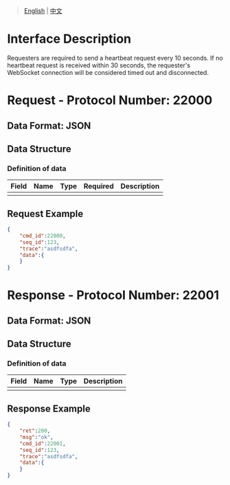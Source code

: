 > [English](./heartbeat.md) | [中文](./heartbeat_cn.md)

# Interface Description

Requesters are required to send a heartbeat request every 10 seconds. If no heartbeat request is received within 30 seconds, the requester's WebSocket connection will be considered timed out and disconnected.

# Request - Protocol Number: 22000
## Data Format: JSON
## Data Structure
### Definition of data
| Field | Name | Type | Required | Description |
| --- | --- |  ---  | --- | --- |
|  |  |    |  | |
## Request Example
```json
{
    "cmd_id":22000,
    "seq_id":123,
    "trace":"asdfsdfa",
    "data":{
    }
}
```
# Response - Protocol Number: 22001
## Data Format: JSON
## Data Structure
### Definition of data
| Field | Name | Type | Description |
| --- | --- |  ---  | --- |
|  |  |    |  |
## Response Example
```json
{
    "ret":200,
    "msg":"ok",
    "cmd_id":22001,
    "seq_id":123,
    "trace":"asdfsdfa",
    "data":{
    }
}

```
